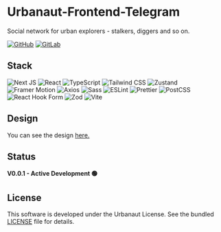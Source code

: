 # Urbanaut-Frontend-Telegram

Social network for urban explorers - stalkers, diggers and so on.

[![GitHub](https://img.shields.io/badge/github-%23121011.svg?style=for-the-badge&logo=github&logoColor=white)](https://github.com/CrazyProger1/Urbanaut-Telegram-Web)
[![GitLab](https://img.shields.io/badge/gitlab-%23181717.svg?style=for-the-badge&logo=gitlab&logoColor=white)](https://gitlab.com/urbanaut/frontend/telegram)

## Stack

![Next JS](https://img.shields.io/badge/Next-black?style=for-the-badge&logo=next.js&logoColor=white)
![React](https://img.shields.io/badge/React-61DAFB?style=for-the-badge&logo=react&logoColor=black)
![TypeScript](https://img.shields.io/badge/TypeScript-3178C6?style=for-the-badge&logo=typescript&logoColor=white)
![Tailwind CSS](https://img.shields.io/badge/TailwindCSS-06B6D4?style=for-the-badge&logo=tailwind-css&logoColor=white)
![Zustand](https://img.shields.io/badge/Zustand-E25B33?style=for-the-badge&logo=zustand&logoColor=white)
![Framer Motion](https://img.shields.io/badge/Framer%20Motion-0081F8?style=for-the-badge&logo=framer-motion&logoColor=white)
![Axios](https://img.shields.io/badge/Axios-5A29E4?style=for-the-badge&logo=axios&logoColor=white)
![Sass](https://img.shields.io/badge/Sass-CC6699?style=for-the-badge&logo=sass&logoColor=white)
![ESLint](https://img.shields.io/badge/ESLint-4B32C3?style=for-the-badge&logo=eslint&logoColor=white)
![Prettier](https://img.shields.io/badge/Prettier-F7B93E?style=for-the-badge&logo=prettier&logoColor=white)
![PostCSS](https://img.shields.io/badge/PostCSS-DD3A0A?style=for-the-badge&logo=postcss&logoColor=white)
![React Hook Form](https://img.shields.io/badge/React%20Hook%20Form-EC5990?style=for-the-badge&logo=react-hook-form&logoColor=white)
![Zod](https://img.shields.io/badge/Zod-2D3748?style=for-the-badge&logo=zod&logoColor=white)
![Vite](https://img.shields.io/badge/Vite-646CFF?style=for-the-badge&logo=vite&logoColor=white)

## Design

You can see the design
[here.](https://www.figma.com/design/6EmzkuTNKkvaDSr87iKKta/Urbanaut-Telegram-Web-V2?t=tXsEHtMTh0SD0HRG-1)

## Status

**V0.0.1 - Active Development 🟢**

## License

This software is developed under the Urbanaut License. See the bundled [LICENSE](LICENSE) file for details.
